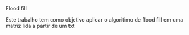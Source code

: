 Flood fill


Este trabalho tem como objetivo aplicar o algoritimo de flood fill em uma matriz lida a partir de um txt